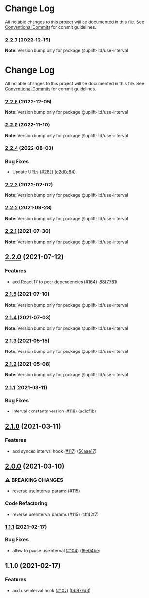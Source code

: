 # Change Log

All notable changes to this project will be documented in this file. See
[Conventional Commits](https://conventionalcommits.org) for commit guidelines.

### [2.2.7](https://github.com/uplift-ltd/nexus/compare/@uplift-ltd/use-interval@2.2.6...@uplift-ltd/use-interval@2.2.7) (2022-12-15)

**Note:** Version bump only for package @uplift-ltd/use-interval

# Change Log

All notable changes to this project will be documented in this file. See
[Conventional Commits](https://conventionalcommits.org) for commit guidelines.

### [2.2.6](https://github.com/uplift-ltd/nexus/compare/@uplift-ltd/use-interval@2.2.5...@uplift-ltd/use-interval@2.2.6) (2022-12-05)

**Note:** Version bump only for package @uplift-ltd/use-interval

### [2.2.5](https://github.com/uplift-ltd/nexus/compare/@uplift-ltd/use-interval@2.2.4...@uplift-ltd/use-interval@2.2.5) (2022-11-10)

**Note:** Version bump only for package @uplift-ltd/use-interval

### [2.2.4](https://github.com/uplift-ltd/nexus/compare/@uplift-ltd/use-interval@2.2.3...@uplift-ltd/use-interval@2.2.4) (2022-08-03)

### Bug Fixes

- Update URLs ([#282](https://github.com/uplift-ltd/nexus/issues/282))
  ([c2d0c84](https://github.com/uplift-ltd/nexus/commit/c2d0c843c8eb18c4a9ae360ee2d840f5be388fac))

### [2.2.3](https://github.com/uplift-ltd/nexus/compare/@uplift-ltd/use-interval@2.2.2...@uplift-ltd/use-interval@2.2.3) (2022-02-02)

**Note:** Version bump only for package @uplift-ltd/use-interval

### [2.2.2](https://github.com/uplift-ltd/nexus/compare/@uplift-ltd/use-interval@2.2.1...@uplift-ltd/use-interval@2.2.2) (2021-09-28)

**Note:** Version bump only for package @uplift-ltd/use-interval

### [2.2.1](https://github.com/uplift-ltd/nexus/compare/@uplift-ltd/use-interval@2.2.0...@uplift-ltd/use-interval@2.2.1) (2021-07-30)

**Note:** Version bump only for package @uplift-ltd/use-interval

## [2.2.0](https://github.com/uplift-ltd/nexus/compare/@uplift-ltd/use-interval@2.1.5...@uplift-ltd/use-interval@2.2.0) (2021-07-12)

### Features

- add React 17 to peer dependencies ([#164](https://github.com/uplift-ltd/nexus/issues/164))
  ([88f7761](https://github.com/uplift-ltd/nexus/commit/88f77615dfab14127dfdf76f665ee73c3195bcb4))

### [2.1.5](https://github.com/uplift-ltd/nexus/compare/@uplift-ltd/use-interval@2.1.4...@uplift-ltd/use-interval@2.1.5) (2021-07-10)

**Note:** Version bump only for package @uplift-ltd/use-interval

### [2.1.4](https://github.com/uplift-ltd/nexus/compare/@uplift-ltd/use-interval@2.1.3...@uplift-ltd/use-interval@2.1.4) (2021-07-03)

**Note:** Version bump only for package @uplift-ltd/use-interval

### [2.1.3](https://github.com/uplift-ltd/nexus/compare/@uplift-ltd/use-interval@2.1.2...@uplift-ltd/use-interval@2.1.3) (2021-05-15)

**Note:** Version bump only for package @uplift-ltd/use-interval

### [2.1.2](https://github.com/uplift-ltd/nexus/compare/@uplift-ltd/use-interval@2.1.1...@uplift-ltd/use-interval@2.1.2) (2021-05-08)

**Note:** Version bump only for package @uplift-ltd/use-interval

### [2.1.1](https://github.com/uplift-ltd/nexus/compare/@uplift-ltd/use-interval@2.1.0...@uplift-ltd/use-interval@2.1.1) (2021-03-11)

### Bug Fixes

- interval constants version ([#118](https://github.com/uplift-ltd/nexus/issues/118))
  ([ac1cf1b](https://github.com/uplift-ltd/nexus/commit/ac1cf1bfc9d843cf9ab50de434f1b1dc94eb03f2))

## [2.1.0](https://github.com/uplift-ltd/nexus/compare/@uplift-ltd/use-interval@2.0.0...@uplift-ltd/use-interval@2.1.0) (2021-03-11)

### Features

- add synced interval hook ([#117](https://github.com/uplift-ltd/nexus/issues/117))
  ([50aae17](https://github.com/uplift-ltd/nexus/commit/50aae17d1852d0180a755192265f810f90b9a570))

## [2.0.0](https://github.com/uplift-ltd/nexus/compare/@uplift-ltd/use-interval@1.1.1...@uplift-ltd/use-interval@2.0.0) (2021-03-10)

### ⚠ BREAKING CHANGES

- reverse useInterval params (#115)

### Code Refactoring

- reverse useInterval params ([#115](https://github.com/uplift-ltd/nexus/issues/115))
  ([cff42f7](https://github.com/uplift-ltd/nexus/commit/cff42f78d860d90d419c60f8d2f3c706440cd164))

### [1.1.1](https://github.com/uplift-ltd/nexus/compare/@uplift-ltd/use-interval@1.1.0...@uplift-ltd/use-interval@1.1.1) (2021-02-17)

### Bug Fixes

- allow to pause useInterval ([#104](https://github.com/uplift-ltd/nexus/issues/104))
  ([f9e04be](https://github.com/uplift-ltd/nexus/commit/f9e04bef28210c315c75d21b161c46c022a18c40))

## 1.1.0 (2021-02-17)

### Features

- add useInterval hook ([#102](https://github.com/uplift-ltd/nexus/issues/102))
  ([0b979d3](https://github.com/uplift-ltd/nexus/commit/0b979d388321774bcd131e72359d44999a3b0f52))
